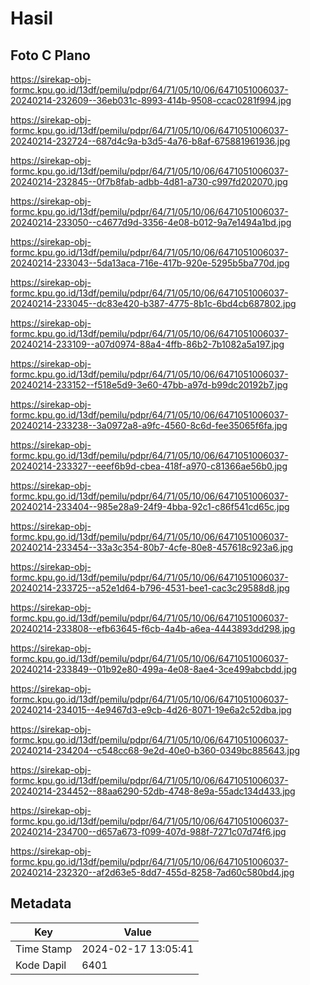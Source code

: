 # Hasil

## Foto C Plano

https://sirekap-obj-formc.kpu.go.id/13df/pemilu/pdpr/64/71/05/10/06/6471051006037-20240214-232609--36eb031c-8993-414b-9508-ccac0281f994.jpg

https://sirekap-obj-formc.kpu.go.id/13df/pemilu/pdpr/64/71/05/10/06/6471051006037-20240214-232724--687d4c9a-b3d5-4a76-b8af-675881961936.jpg

https://sirekap-obj-formc.kpu.go.id/13df/pemilu/pdpr/64/71/05/10/06/6471051006037-20240214-232845--0f7b8fab-adbb-4d81-a730-c997fd202070.jpg

https://sirekap-obj-formc.kpu.go.id/13df/pemilu/pdpr/64/71/05/10/06/6471051006037-20240214-233050--c4677d9d-3356-4e08-b012-9a7e1494a1bd.jpg

https://sirekap-obj-formc.kpu.go.id/13df/pemilu/pdpr/64/71/05/10/06/6471051006037-20240214-233043--5da13aca-716e-417b-920e-5295b5ba770d.jpg

https://sirekap-obj-formc.kpu.go.id/13df/pemilu/pdpr/64/71/05/10/06/6471051006037-20240214-233045--dc83e420-b387-4775-8b1c-6bd4cb687802.jpg

https://sirekap-obj-formc.kpu.go.id/13df/pemilu/pdpr/64/71/05/10/06/6471051006037-20240214-233109--a07d0974-88a4-4ffb-86b2-7b1082a5a197.jpg

https://sirekap-obj-formc.kpu.go.id/13df/pemilu/pdpr/64/71/05/10/06/6471051006037-20240214-233152--f518e5d9-3e60-47bb-a97d-b99dc20192b7.jpg

https://sirekap-obj-formc.kpu.go.id/13df/pemilu/pdpr/64/71/05/10/06/6471051006037-20240214-233238--3a0972a8-a9fc-4560-8c6d-fee35065f6fa.jpg

https://sirekap-obj-formc.kpu.go.id/13df/pemilu/pdpr/64/71/05/10/06/6471051006037-20240214-233327--eeef6b9d-cbea-418f-a970-c81366ae56b0.jpg

https://sirekap-obj-formc.kpu.go.id/13df/pemilu/pdpr/64/71/05/10/06/6471051006037-20240214-233404--985e28a9-24f9-4bba-92c1-c86f541cd65c.jpg

https://sirekap-obj-formc.kpu.go.id/13df/pemilu/pdpr/64/71/05/10/06/6471051006037-20240214-233454--33a3c354-80b7-4cfe-80e8-457618c923a6.jpg

https://sirekap-obj-formc.kpu.go.id/13df/pemilu/pdpr/64/71/05/10/06/6471051006037-20240214-233725--a52e1d64-b796-4531-bee1-cac3c29588d8.jpg

https://sirekap-obj-formc.kpu.go.id/13df/pemilu/pdpr/64/71/05/10/06/6471051006037-20240214-233808--efb63645-f6cb-4a4b-a6ea-4443893dd298.jpg

https://sirekap-obj-formc.kpu.go.id/13df/pemilu/pdpr/64/71/05/10/06/6471051006037-20240214-233849--01b92e80-499a-4e08-8ae4-3ce499abcbdd.jpg

https://sirekap-obj-formc.kpu.go.id/13df/pemilu/pdpr/64/71/05/10/06/6471051006037-20240214-234015--4e9467d3-e9cb-4d26-8071-19e6a2c52dba.jpg

https://sirekap-obj-formc.kpu.go.id/13df/pemilu/pdpr/64/71/05/10/06/6471051006037-20240214-234204--c548cc68-9e2d-40e0-b360-0349bc885643.jpg

https://sirekap-obj-formc.kpu.go.id/13df/pemilu/pdpr/64/71/05/10/06/6471051006037-20240214-234452--88aa6290-52db-4748-8e9a-55adc134d433.jpg

https://sirekap-obj-formc.kpu.go.id/13df/pemilu/pdpr/64/71/05/10/06/6471051006037-20240214-234700--d657a673-f099-407d-988f-7271c07d74f6.jpg

https://sirekap-obj-formc.kpu.go.id/13df/pemilu/pdpr/64/71/05/10/06/6471051006037-20240214-232320--af2d63e5-8dd7-455d-8258-7ad60c580bd4.jpg


## Metadata

| Key        | Value               |
| ---------- | ------------------- |
| Time Stamp | 2024-02-17 13:05:41 |
| Kode Dapil | 6401                |



